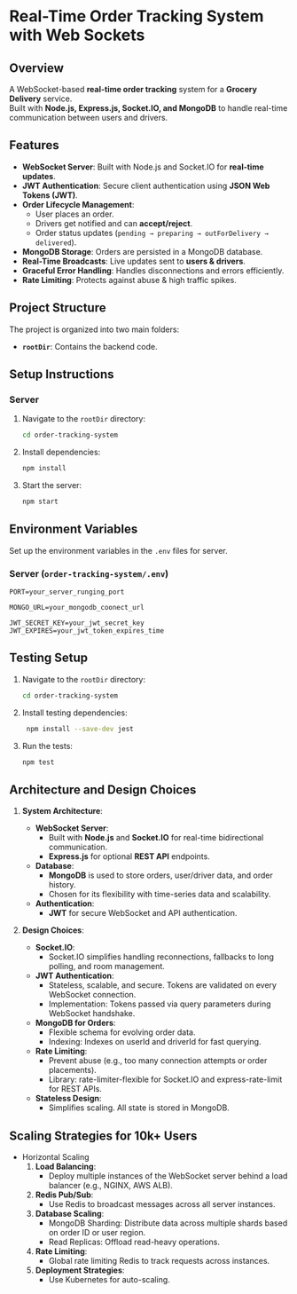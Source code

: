 # Real-Time Order Tracking System with Web Sockets

## Overview

A WebSocket-based **real-time order tracking** system for a **Grocery Delivery** service.  
Built with **Node.js, Express.js, Socket.IO, and MongoDB** to handle real-time communication between users and drivers.

## Features

- **WebSocket Server**: Built with Node.js and Socket.IO for **real-time updates**.
- **JWT Authentication**: Secure client authentication using **JSON Web Tokens (JWT)**.
- **Order Lifecycle Management**:
  - User places an order.
  - Drivers get notified and can **accept/reject**.
  - Order status updates (`pending → preparing → outForDelivery → delivered`).
- **MongoDB Storage**: Orders are persisted in a MongoDB database.
- **Real-Time Broadcasts**: Live updates sent to **users & drivers**.
- **Graceful Error Handling**: Handles disconnections and errors efficiently.
- **Rate Limiting**: Protects against abuse & high traffic spikes.

## Project Structure

The project is organized into two main folders:

- **`rootDir`**: Contains the backend code.

## Setup Instructions

### Server

1. Navigate to the `rootDir` directory:
   ```bash
   cd order-tracking-system
3. Install dependencies:
    ```bash
    npm install
    ```
4. Start the server:
    ```bash
    npm start
    ```

## Environment Variables

Set up the environment variables in the `.env` files for server.

### Server (`order-tracking-system/.env`)

```env
PORT=your_server_runging_port

MONGO_URL=your_mongodb_coonect_url

JWT_SECRET_KEY=your_jwt_secret_key
JWT_EXPIRES=your_jwt_token_expires_time

```
## Testing Setup

1. Navigate to the `rootDir` directory:
   ```bash
   cd order-tracking-system
2. Install testing dependencies:
   ```bash
    npm install --save-dev jest
3. Run the tests:
    ```bash
    npm test

## Architecture and Design Choices

1. **System Architecture**: 
   - **WebSocket Server**:
      - Built with **Node.js** and **Socket.IO** for real-time bidirectional communication.
      - **Express.js** for optional **REST API** endpoints.
   - **Database**:
      - **MongoDB** is used to store orders, user/driver data, and order history.
      - Chosen for its flexibility with time-series data and scalability.
   - **Authentication**:
      - **JWT** for secure WebSocket and API authentication.


2. **Design Choices**:
   - **Socket.IO**:
       - Socket.IO simplifies handling reconnections, fallbacks to long polling, and room management.
   - **JWT Authentication**:
       - Stateless, scalable, and secure. Tokens are validated on every WebSocket connection.
       - Implementation: Tokens passed via query parameters during WebSocket handshake.
   - **MongoDB for Orders**:
       - Flexible schema for evolving order data.
       - Indexing: Indexes on userId and driverId for fast querying.
   - **Rate Limiting**:
       - Prevent abuse (e.g., too many connection attempts or order placements).
       - Library: rate-limiter-flexible for Socket.IO and express-rate-limit for REST APIs.
   - **Stateless Design**:
       - Simplifies scaling. All state is stored in MongoDB.


## Scaling Strategies for 10k+ Users

- Horizontal Scaling
  1. **Load Balancing**:
       - Deploy multiple instances of the WebSocket server behind a load balancer (e.g., NGINX, AWS ALB).
  2. **Redis Pub/Sub**:
       - Use Redis to broadcast messages across all server instances.
  3. **Database Scaling**:
       - MongoDB Sharding: Distribute data across multiple shards based on order ID or user region.
       - Read Replicas: Offload read-heavy operations.
  4. **Rate Limiting**:
       - Global rate limiting Redis to track requests across instances.
  5. **Deployment Strategies**:
       - Use Kubernetes for auto-scaling.

